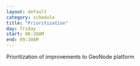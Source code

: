 ```yaml
---
layout: default
category: schedule
title: "Prioritization"
day: friday
start: 08:30AM
end: 09:30AM
---
```


Prioritization of improvements to GeoNode platform
